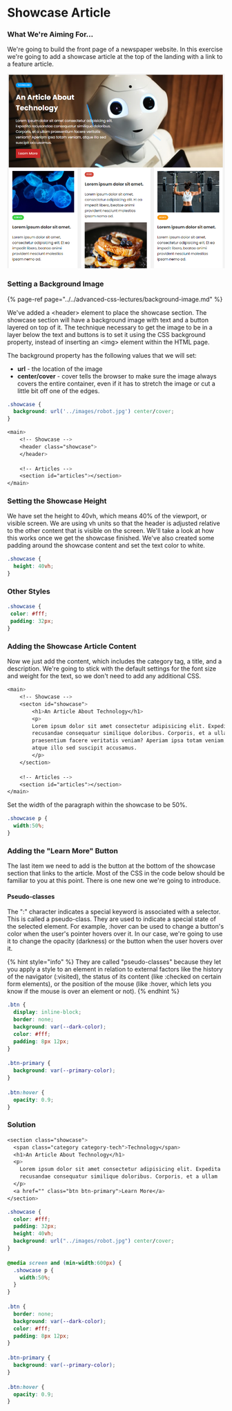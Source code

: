 # Showcase Article

### What We're Aiming For...

We're going to build the front page of a newspaper website. In this exercise we're going to add a showcase article at the top of the landing with a link to a feature article. 

![](../../.gitbook/assets/image%20%28168%29.png)

### Setting a Background Image

{% page-ref page="../../advanced-css-lectures/background-image.md" %}

We've added a &lt;header&gt; element to place the showcase section. The showcase section will have a background image with text and a button layered on top of it. The technique necessary to get the image to be in a layer below the text and buttons is to set it using the CSS background property, instead of inserting an &lt;img&gt; element within the HTML page.

The background property has the following values that we will set:

* **url** - the location of the image
* **center/cover** - cover tells the browser to make sure the image always covers the entire container, even if it has to stretch the image or cut a little bit off one of the edges.

```css
.showcase {
  background: url('../images/robot.jpg') center/cover;
}
```

```css
<main>
    <!-- Showcase -->
    <header class="showcase">
    </header>
    
    <!-- Articles -->
    <section id="articles"></section>
</main>
```

### Setting the Showcase Height

We have set the height to 40vh, which means 40% of the viewport, or visible screen. We are using vh units so that the header is adjusted relative to the other content that is visible on the screen. We'll take a look at how this works once we get the showcase finished. We've also created some padding around the showcase content and set the text color to white.

```css
.showcase {
  height: 40vh;
}
```

### Other Styles

```css
.showcase {
 color: #fff;
 padding: 32px;
}
```

### Adding the Showcase Article Content

Now we just add the content, which includes the category tag, a title, and a description. We're going to stick with the default settings for the font size and weight for the text, so we don't need to add any additional CSS.

```css
<main>
    <!-- Showcase -->
    <secton id="showcase">
        <h1>An Article About Technology</h1>
        <p>
        Lorem ipsum dolor sit amet consectetur adipisicing elit. Expedita
        recusandae consequatur similique doloribus. Corporis, et a ullam
        praesentium facere veritatis veniam? Aperiam ipsa totam veniam,
        atque illo sed suscipit accusamus.
        </p>
    </section>
    
    <!-- Articles -->
    <section id="articles"></section>
</main>
```

Set the width of the paragraph within the showcase to be 50%.

```css
.showcase p {
  width:50%;
}
```

### Adding the "Learn More" Button

The last item we need to add is the button at the bottom of the showcase section that links to the article.  Most of the CSS in the code below should be familiar to you at this point. There is one new one we're going to introduce.

#### Pseudo-classes

The ":" character indicates a special keyword is associated with a selector. This is called a pseudo-class. They are used to indicate a special state of the selected element.  For example, :hover can be used to change a button's color when the user's pointer hovers over it. In our case, we're going to use it to change the opacity \(darkness\) or the button when the user hovers over it.

{% hint style="info" %}
They are called "pseudo-classes" because they let you apply a style to an element in relation to external factors like the history of the navigator \(:visited\), the status of its content \(like :checked on certain form elements\), or the position of the mouse \(like :hover, which lets you know if the mouse is over an element or not\).
{% endhint %}

```css
.btn {
  display: inline-block;
  border: none;
  background: var(--dark-color);
  color: #fff;
  padding: 8px 12px;
}

.btn-primary {
  background: var(--primary-color);
}

.btn:hover {
  opacity: 0.9;
}
```

### Solution

```css
<section class="showcase">
  <span class="category category-tech">Technology</span>
  <h1>An Article About Technology</h1>
  <p>
    Lorem ipsum dolor sit amet consectetur adipisicing elit. Expedita
    recusandae consequatur similique doloribus. Corporis, et a ullam
  </p>
  <a href="" class="btn btn-primary">Learn More</a>
</section>
```

```css
.showcase {
  color: #fff;
  padding: 32px;
  height: 40vh;
  background: url("../images/robot.jpg") center/cover;
}

@media screen and (min-width:600px) {
  .showcase p {
    width:50%;
  }
}

.btn {
  border: none;
  background: var(--dark-color);
  color: #fff;
  padding: 8px 12px;
}

.btn-primary {
  background: var(--primary-color);
}

.btn:hover {
  opacity: 0.9;
}
```

